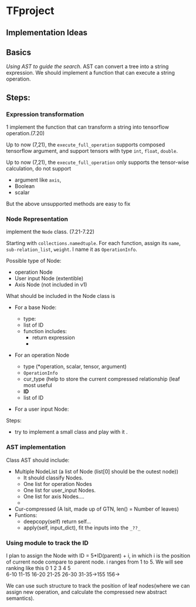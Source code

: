 # TFproject

## Implementation Ideas

## Basics
*Using AST to guide the search*. AST can convert a tree into a string expression. We should implement a function that can execute a string operation.


## Steps:
### Expression transformation
1 implement the function that can transform a string into tensorflow operation.(7.20)

Up to now (7,21), the `execute_full_operation` supports composed tensorflow argument, and support tensors with type `int`, `float`, `double`.

Up to now (7,21), the `execute_full_operation` only supports the tensor-wise calculation, do not support 

- argument like `axis`,
- Boolean
- scalar

But the above unsupported methods are easy to fix


### Node Representation
implement the `Node` class. (7.21-7.22)

Starting with `collections.namedtuple`. For each function, assign its `name`, `sub-relation_list`, `weight`. I name it as `OperationInfo`.

Possible type of Node:
- operation Node
- User input Node (extentible)
- Axis Node (not included in v1)


What should be included in the Node class is
- For a base Node:
  - type: 
  - list of ID
  - function includes:
    -  return expression
    -  
- For an operation Node
  - type (*operation, scalar, tensor, argument)
  - `OperationInfo`
  - cur_type (help to store the current compressed relationship (leaf most useful
  - **ID**
  - list of ID


- For a user input Node:

Steps:
- try to implement a small class and play with it .

### AST implementation
Class AST should include:
- Multiple NodeList (a list of Node (list[0] should be the outest node))
  - It should classify Nodes.
  - One list for operation Nodes
  - One list for user_input Nodes.
  - One list for axis Nodes....
  - 
- Cur-compressed (A lsit, made up of GTN, len() = Number of leaves)
- Funtions:
  - deepcopy(self) return self...
  - apply(self, input_dict), fit the inputs into the `_??_`

### Using module to track the ID
I plan to assign the Node with ID = 5*ID(parent) + i, in which i is the position of current node compare to parent node. i ranges from 1 to 5.
We will see ranking like this
0
1     2     3     4     5     
6-10  11-15 16-20 21-25 26-30
31-35->155
156->

We can use such structure to track the position of leaf nodes(where we can assign new operation, and calculate the compressed new abstract semantics).

